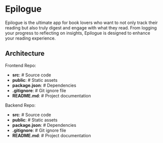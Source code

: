 # Epilogue

Epilogue is the ultimate app for book lovers who want to not only track their reading but also truly digest and engage with what they read. From logging your progress to reflecting on insights, Epilogue is designed to enhance your reading experience.

## Architecture

Frontend Repo:

- **src**: # Source code
- **public**: # Static assets
- **package.json**: # Dependencies
- **.gitignore**: # Git ignore file
- **README.md**: # Project documentation

Backend Repo:

- **src**: # Source code
- **public**: # Static assets
- **package.json**: # Dependencies
- **.gitignore**: # Git ignore file
- **README.md**: # Project documentation
